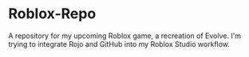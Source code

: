 # Roblox-Repo
A repository for my upcoming Roblox game, a recreation of Evolve.
I'm trying to integrate Rojo and GitHub into my Roblox Studio workflow.
